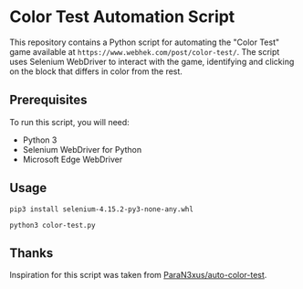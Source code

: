 # Color Test Automation Script

This repository contains a Python script for automating the "Color Test" game available at `https://www.webhek.com/post/color-test/`. The script uses Selenium WebDriver to interact with the game, identifying and clicking on the block that differs in color from the rest.

## Prerequisites
To run this script, you will need:

- Python 3
- Selenium WebDriver for Python
- Microsoft Edge WebDriver

## Usage

```
pip3 install selenium-4.15.2-py3-none-any.whl
```

```
python3 color-test.py
```

## Thanks
Inspiration for this script was taken from [ParaN3xus/auto-color-test](https://github.com/ParaN3xus/auto-color-test).